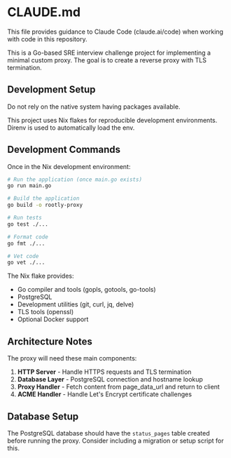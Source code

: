 # CLAUDE.md

This file provides guidance to Claude Code (claude.ai/code) when working with code in this repository.

This is a Go-based SRE interview challenge project for implementing a minimal custom proxy. The goal is to create a
reverse proxy with TLS termination.

## Development Setup

Do not rely on the native system having packages available.

This project uses Nix flakes for reproducible development environments. Direnv is used to automatically load the env.

## Development Commands

Once in the Nix development environment:

```bash
# Run the application (once main.go exists)
go run main.go

# Build the application
go build -o rootly-proxy

# Run tests
go test ./...

# Format code
go fmt ./...

# Vet code
go vet ./...

```

The Nix flake provides:
- Go compiler and tools (gopls, gotools, go-tools)
- PostgreSQL
- Development utilities (git, curl, jq, delve)
- TLS tools (openssl)
- Optional Docker support

## Architecture Notes

The proxy will need these main components:

1. **HTTP Server** - Handle HTTPS requests and TLS termination
2. **Database Layer** - PostgreSQL connection and hostname lookup
3. **Proxy Handler** - Fetch content from page_data_url and return to client
4. **ACME Handler** - Handle Let's Encrypt certificate challenges

## Database Setup

The PostgreSQL database should have the `status_pages` table created before running the proxy. Consider including a
migration or setup script for this.
